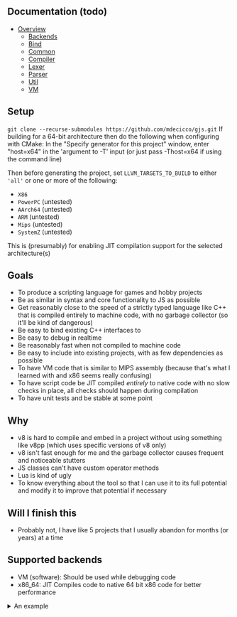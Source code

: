 ## Documentation (todo)
- [Overview](https://github.com/mdecicco/gjs/tree/master/src)
    - [Backends](https://github.com/mdecicco/gjs/tree/master/src/backends)
    - [Bind](https://github.com/mdecicco/gjs/tree/master/src/bind)
    - [Common](https://github.com/mdecicco/gjs/tree/master/src/common)
    - [Compiler](https://github.com/mdecicco/gjs/tree/master/src/compiler)
    - [Lexer](https://github.com/mdecicco/gjs/tree/master/src/lexer)
    - [Parser](https://github.com/mdecicco/gjs/tree/master/src/parser)
    - [Util](https://github.com/mdecicco/gjs/tree/master/src/util)
    - [VM](https://github.com/mdecicco/gjs/tree/master/src/vm)

## Setup
`git clone --recurse-submodules https://github.com/mdecicco/gjs.git`
If building for a 64-bit architecture then do the following when configuring with CMake:
In the "Specify generator for this project" window, enter "host=x64" in the 'argument to -T' input (or just pass -Thost=x64 if using the command line)

Then before generating the project, set `LLVM_TARGETS_TO_BUILD` to either `'all'` or one or more of the following:
- `X86`
- `PowerPC` (untested)
- `AArch64` (untested)
- `ARM` (untested)
- `Mips` (untested)
- `SystemZ` (untested)

This is (presumably) for enabling JIT compilation support for the selected architecture(s)

## Goals
- To produce a scripting language for games and hobby projects
- Be as similar in syntax and core functionality to JS as possible
- Get reasonably close to the speed of a strictly typed language like C++ that is compiled entirely to machine code, with no garbage collector (so it'll be kind of dangerous)
- Be easy to bind existing C++ interfaces to
- Be easy to debug in realtime
- Be reasonably fast when not compiled to machine code
- Be easy to include into existing projects, with as few dependencies as possible
- To have VM code that is similar to MIPS assembly (because that's what I learned with and x86 seems really confusing)
- To have script code be JIT compiled _entirely_ to native code with no slow checks in place, all checks should happen during compilation
- To have unit tests and be stable at some point

## Why
- v8 is hard to compile and embed in a project without using something like v8pp (which uses specific versions of v8 only)
- v8 isn't fast enough for me and the garbage collector causes frequent and noticeable stutters
- JS classes can't have custom operator methods
- Lua is kind of ugly
- To know everything about the tool so that I can use it to its full potential and modify it to improve that potential if necessary

## Will I finish this
- Probably not, I have like 5 projects that I usually abandon for months (or years) at a time

## Supported backends
- VM (software): Should be used while debugging code
- x86_64: JIT Compiles code to native 64 bit x86 code for better performance


<details>
  <summary>An example</summary>

#### The following script code:
```
void it() {
    array<f32> x;
    x.push(1.23f);
    x.push(x[0]);
    x[0] = 4.56f;
    foo f;
    f.x = 5;
    f.x += 5;
    if (x.length > 0) {
        print_foo(f);
        x.push(5.55f);
    }

    for(u8 i = 0;i < 10;i++) {
        x.push(i);
    }

    for(u8 i = 0;i < x.length;i++) {
        print_f32(i, x[i]);
    }
}
```

#### Gets compiled to the following:
```
0x000: term

[void it() -> null]
0x001: addui   $s0, $sp, 0             ;     array<f32> x;
0x002: addui   $v3, $zero, 145999
0x003: addu    $a0, $zero, $s0
0x004: addui   $a1, $zero, 145999
0x005: jal     0x7FF7DFCC2405          ; <- array array::constructor(data)
0x006: addu    $s1, $v0, $zero
0x007: addu    $s2, $s1, $zero
0x008: addui   $v3, $zero, 145999      ;     x.push(1.23f);
0x009: addu    $a0, $zero, $s0
0x00A: faddi   $f15, $zero, 1.230000
0x00B: mffp    $f15, $a1
0x00C: jal     0x7FF7DFCC341D          ; <- void array::push(subtype)
0x00D: addui   $s2, $zero, 0           ;     x.push(x[0]);
0x00E: cvt.i.u $s2
0x00F: addui   $v3, $zero, 145999
0x010: addu    $a0, $zero, $s0
0x011: addu    $a1, $zero, $s2
0x012: jal     0x7FF7DFCC275C          ; <- subtype array::operator [](u32)
0x013: addu    $s2, $v0, $zero
0x014: ld32    $f0, 0($s2)
0x015: addui   $v3, $zero, 145999
0x016: addu    $a0, $zero, $s0
0x017: mffp    $f0, $a1
0x018: jal     0x7FF7DFCC341D          ; <- void array::push(subtype)
0x019: addui   $s2, $zero, 0           ;     x[0] = 4.56f;
0x01A: cvt.i.u $s2
0x01B: addui   $v3, $zero, 145999
0x01C: addu    $a0, $zero, $s0
0x01D: addu    $a1, $zero, $s2
0x01E: jal     0x7FF7DFCC275C          ; <- subtype array::operator [](u32)
0x01F: addu    $s2, $v0, $zero
0x020: ld32    $f0, 0($s2)
0x021: faddi   $f0, $zero, 4.560000
0x022: st32    $f0, 0($s2)
0x023: addui   $s2, $sp, 32            ;     foo f;
0x024: addu    $a0, $zero, $s2
0x025: jal     0x7FF7DFCC25A4          ; <- foo foo::constructor()
0x026: addu    $s1, $v0, $zero
0x027: addu    $s3, $s1, $zero
0x028: addu    $a0, $zero, $s2         ;     f.x = 5;
0x029: jal     0x7FF7DFCC2EFA          ; <- i32 foo::get_x()
0x02A: addu    $s3, $v0, $zero
0x02B: addi    $s3, $zero, 5
0x02C: addu    $a0, $zero, $s2
0x02D: addu    $a1, $zero, $s3
0x02E: jal     0x7FF7DFCC1E6F          ; <- i32 foo::set_x(i32)
0x02F: addu    $s3, $v0, $zero
0x030: add     $s1, $s3, $zero
0x031: addu    $a0, $zero, $s2         ;     f.x += 5;
0x032: jal     0x7FF7DFCC2EFA          ; <- i32 foo::get_x()
0x033: addu    $s1, $v0, $zero
0x034: addi    $s3, $zero, 5
0x035: add     $s4, $s1, $s3
0x036: addu    $a0, $zero, $s2
0x037: addu    $a1, $zero, $s4
0x038: jal     0x7FF7DFCC1E6F          ; <- i32 foo::set_x(i32)
0x039: addu    $s4, $v0, $zero
0x03A: add     $s3, $s4, $zero
0x03B: addui   $v3, $zero, 145999      ;     if (x.length > 0) {
0x03C: addu    $a0, $zero, $s0
0x03D: jal     0x7FF7DFCC40F7          ; <- u32 array::get_length()
0x03E: addu    $s3, $v0, $zero
0x03F: addui   $s4, $zero, 0
0x040: cvt.i.u $s4
0x041: gt      $s1, $s3, $s4
0x042: bneqz   $s1, 0x4A
0x043: addu    $a0, $zero, $s2         ;         print_foo(f);
0x044: jal     0x7FF7DFCC141F          ; <- void print_foo(foo)
0x045: addui   $v3, $zero, 145999      ;         x.push(5.55f);
0x046: addu    $a0, $zero, $s0
0x047: faddi   $f15, $zero, 5.550000
0x048: mffp    $f15, $a1
0x049: jal     0x7FF7DFCC341D          ; <- void array::push(subtype)
0x04A: addui   $s2, $zero, 0           ;     for(u8 i = 0;i < 10;i++) {
0x04B: cvt.i.u $s2
0x04C: addu    $s1, $s2, $zero
0x04D: addui   $s2, $zero, 10
0x04E: cvt.i.u $s2
0x04F: lt      $s4, $s1, $s2
0x050: bneqz   $s4, 0x5D
0x051: mtfp    $s1, $f0                ;         x.push(i);
0x052: cvt.u.f $f0
0x053: addui   $v3, $zero, 145999
0x054: addu    $a0, $zero, $s0
0x055: mffp    $f0, $a1
0x056: jal     0x7FF7DFCC341D          ; <- void array::push(subtype)
0x057: addu    $s4, $s1, $zero         ;     for(u8 i = 0;i < 10;i++) {
0x058: addui   $s4, $zero, 1
0x059: cvt.i.u $s4
0x05A: addu    $s3, $s1, $s4
0x05B: addu    $s1, $s3, $zero
0x05C: jmp     0x4D
0x05D: addui   $s2, $zero, 0           ;     for(u8 i = 0;i < x.length;i++) {
0x05E: cvt.i.u $s2
0x05F: addu    $s1, $s2, $zero
0x060: addui   $v3, $zero, 145999
0x061: addu    $a0, $zero, $s0
0x062: jal     0x7FF7DFCC40F7          ; <- u32 array::get_length()
0x063: addu    $s2, $v0, $zero
0x064: addu    $s4, $s2, $zero
0x065: lt      $s2, $s1, $s4
0x066: bneqz   $s2, 0x0
0x067: addu    $s2, $s1, $zero         ;         print_f32(i, x[i]);
0x068: addui   $v3, $zero, 145999
0x069: addu    $a0, $zero, $s0
0x06A: addu    $a1, $zero, $s2
0x06B: jal     0x7FF7DFCC275C          ; <- subtype array::operator [](u32)
0x06C: addu    $s2, $v0, $zero
0x06D: ld32    $f0, 0($s2)
0x06E: addu    $a0, $zero, $s1
0x06F: fadd    $f0, $zero, $f0
0x070: jal     0x7FF7DFCC10DC          ; <- void print_f32(u8, f32)
0x071: addu    $s2, $s1, $zero         ;     for(u8 i = 0;i < x.length;i++) {
0x072: addui   $s2, $zero, 1
0x073: cvt.i.u $s2
0x074: addu    $s4, $s1, $s2
0x075: addu    $s1, $s4, $zero
0x076: jmp     0x60
```

#### With the following host code
```
class foo {
    public:
        foo() : x(0), y(0), z(0), w(0.0f) {
            printf("Construct foo\n");
        }
        ~foo() {
            printf("Destruct foo\n");
        }

        i32 t(i32 a, i32* b) {
            return printf("%d, %d, %d\n", y, a, *b);
        }

        static void static_func(i32 a) {
            printf("ayyy: %d\n", a);
        }
        f32 ft(f32 a) {
            return s = a;
        }

        operator i32() { return y; }

        i32 get_x() {
            return x;
        }
        i32 set_x(i32 _x) {
            return x = _x;
        }

        i32 x;
        i32 y;
        i32 z;
        f32 w;
        static f32 s;
};
f32 foo::s = 5.5;

void print_foo(const foo& f) {
    printf("foo: %d, %d, %d, %f\n", *f.x, f.y, f.z, f.w);
}

void print_f32(u8 i, f32 f) {
    printf("%d: %f\n", i, f);
}
// ...

vm_allocator* alloc = new basic_malloc_allocator();
vm_backend gen(alloc, 4096, 4096);
script_context ctx(&gen);

try {
    auto f = ctx.bind<foo>("foo");
    f.constructor();
    f.method("t", &foo::t);
    f.method("ft", &foo::ft);
    f.method("operator i32", &foo::operator i32);
    f.method("static_func", &foo::static_func);
    f.prop("x", &foo::get_x, &foo::set_x, bind::property_flags::pf_none);
    f.prop("y", &foo::y, bind::property_flags::pf_none);
    f.prop("z", &foo::z, bind::property_flags::pf_none);
    f.prop("w", &foo::w, bind::property_flags::pf_none);
    f.prop("s", &foo::s, bind::property_flags::pf_none);
    f.finalize();

    ctx.bind(print_foo, "print_foo");
    ctx.bind(print_f32, "print_f32");
} catch (bind_exception& e) {
    printf("%s\n", e.text.c_str());
}

ctx.add_code("test.gjs", src);
```

#### And executed with the following
```
script_function* func = ctx.function("it");
if (func) ctx.call<void>(func, nullptr);
```

#### Producing the following output
```
Construct foo
foo: 10, 0, 0, 0.000000
0: 4.560000
1: 1.230000
2: 5.550000
3: 0.000000
4: 1.000000
5: 2.000000
6: 3.000000
7: 4.000000
8: 5.000000
9: 6.000000
10: 7.000000
11: 8.000000
12: 9.000000
Destruct foo
```

Pretty neat

</details>
